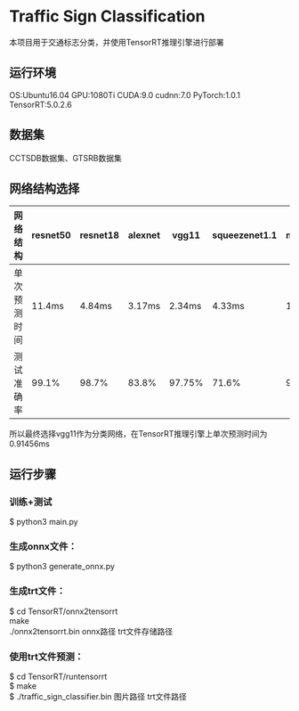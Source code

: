 # Traffic Sign Classification
本项目用于交通标志分类，并使用TensorRT推理引擎进行部署

## 运行环境
OS:Ubuntu16.04 
GPU:1080Ti 
CUDA:9.0 
cudnn:7.0 
PyTorch:1.0.1
TensorRT:5.0.2.6
## 数据集
CCTSDB数据集、GTSRB数据集  
## 网络结构选择
| 网络结构 | resnet50 | resnet18 | alexnet | vgg11 | squeezenet1.1 |  mobilenetv2 |
| ------ | ------ | ------ | ------ | ------ | ------ | ------ |
| 单次预测时间 | 11.4ms | 4.84ms | 3.17ms | 2.34ms | 4.33ms | 10.27ms | 
| 测试准确率 | 99.1% | 98.7% | 83.8% | 97.75% | 71.6%  | 95.54% | 

所以最终选择vgg11作为分类网络，在TensorRT推理引擎上单次预测时间为0.91456ms  
## 运行步骤
### 训练+测试
$ python3 main.py
### 生成onnx文件：
$ python3 generate_onnx.py
### 生成trt文件：
$ cd TensorRT/onnx2tensorrt  
make  
./onnx2tensorrt.bin onnx路径 trt文件存储路径  
### 使用trt文件预测：
$ cd TensorRT/runtensorrt  
$ make  
$ ./traffic_sign_classifier.bin 图片路径 trt文件路径  
